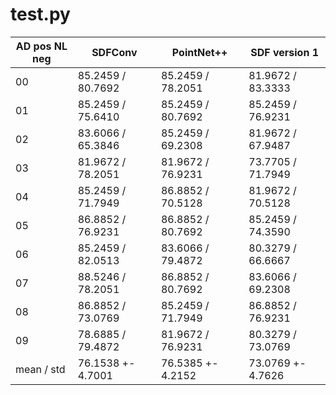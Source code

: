 # test.py

AD pos NL neg   | SDFConv           | PointNet++        | SDF version 1
---             | ---               | ---               | ---
00              | 85.2459 / 80.7692 | 85.2459 / 78.2051 | 81.9672 / 83.3333
01              | 85.2459 / 75.6410 | 85.2459 / 80.7692 | 85.2459 / 76.9231
02              | 83.6066 / 65.3846 | 85.2459 / 69.2308 | 81.9672 / 67.9487
03              | 81.9672 / 78.2051 | 81.9672 / 76.9231 | 73.7705 / 71.7949
04              | 85.2459 / 71.7949 | 86.8852 / 70.5128 | 81.9672 / 70.5128
05              | 86.8852 / 76.9231 | 86.8852 / 80.7692 | 85.2459 / 74.3590
06              | 85.2459 / 82.0513 | 83.6066 / 79.4872 | 80.3279 / 66.6667
07              | 88.5246 / 78.2051 | 86.8852 / 80.7692 | 83.6066 / 69.2308
08              | 86.8852 / 73.0769 | 85.2459 / 71.7949 | 86.8852 / 76.9231
09              | 78.6885 / 79.4872 | 81.9672 / 76.9231 | 80.3279 / 73.0769
mean / std      | 76.1538 +- 4.7001 | 76.5385 +- 4.2152 | 73.0769 +- 4.7626

